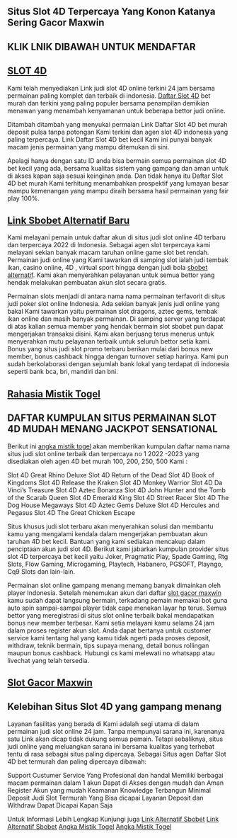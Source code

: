 ## Situs Slot 4D Terpercaya Yang Konon Katanya Sering Gacor Maxwin

## KLIK LNIK DIBAWAH UNTUK MENDAFTAR
## [SLOT 4D](https://lit.link/slot4dgampangmenang)

Kami telah menyediakan Link judi slot 4D online terkini 24 jam bersama permainan paling komplet dan terbaik di indonesia. [Daftar Slot 4D](https://beacons.ai/slot.4d.tergacor) bet murah dan terkini yang paling populer bersama penampilan demikian menawan yang menambah kenyamanan untuk beberapa bettor judi online.

Ditambah ditambah yang menyukai permaian Link Daftar Slot 4D bet murah deposit pulsa tanpa potongan Kami terkini dan agen slot 4D indonesia yang paling terpercaya. Link Daftar Slot 4D bet kecil Kami ini punyai banyak macam jenis permainan yang mampu ditemukan di sini.

Apalagi hanya dengan satu ID anda bisa bermain semua permainan slot 4D bet kecil yang ada, bersama kualitas sistem yang gampang dan aman untuk di akses kapan saja sesuai keinginan anda. Dan tidak hanya itu Daftar Slot 4D bet murah Kami terhitung menambahkan prospektif yang lumayan besar mampu kemenangan yang mampu diraih bersama hasil permainan yang fair play 100%.


## [Link Sbobet Alternatif Baru](https://lit.link/linkalternatifsbobet)


Kami melayani pemain untuk daftar akun di situs judi slot online 4D terbaru dan terpercaya 2022 di Indonesia. Sebagai agen slot terpercaya kami melayani sekian banyak macam taruhan online game slot bet rendah. Permainan judi online yang Kami tawarkan di samping slot ialah judi tembak ikan, casino online, 4D , virtual sport hingga dengan judi bola [sbobet alternatif](https://beacons.ai/link.sbobet.alternatif). Kami akan menyerahkan pelayanan untuk semua bettor yang hendak melakukan pembuatan akun slot secara gratis.

Permainan slots menjadi di antara nama nama permainan terfavorit di situs judi poker slot online Indonesia. Ada sekian banyak jenis judi online yang bakal Kami tawarkan yaitu permainan slot dragons, aztec gems, tembak ikan online dan masih banyak permainan. Di samping server yang terdapat di atas kalian semua member yang hendak bermain slot sbobet pun dapat mengerjakan transaksi disini. Kami akan berjuang terus menerus untuk menyerahkan mutu pelayanan terbaik untuk seluruh bettor setia kami. Bonus yang situs judi slot promo terbaru berikan mulai dari bonus new member, bonus cashback hingga dengan turnover setiap harinya. Kami pun sudah berkolaborasi dengan sejumlah bank lokal yang terdapat di indonesia seperti bank bca, bri, mandiri dan bni.


## [Rahasia Mistik Togel](https://lit.link/mistiktogel)


## DAFTAR KUMPULAN SITUS PERMAINAN SLOT 4D MUDAH MENANG JACKPOT SENSATIONAL
Berikut ini [angka mistik togel](https://beacons.ai/mistik.togel) akan memberikan kumpulan daftar nama nama situs judi slot online terbaik dan terpercaya no 1 2022 -2023 yang disediakan oleh agen 4D bet murah 100, 200, 250, 500 Kami :

Slot 4D Great Rhino Deluxe
Slot 4D Return of the Dead
Slot 4D Book of Kingdoms
Slot 4D Release the Kraken
Slot 4D Monkey Warrior
Slot 4D Da Vinci’s Treasure
Slot 4D Aztec Bonanza
Slot 4D John Hunter and the Tomb of the Scarab Queen
Slot 4D Emerald King
Slot 4D Street Racer
Slot 4D The Dog House Megaways
Slot 4D Aztec Gems Deluxe
Slot 4D Hercules and Pegasus
Slot 4D The Great Chicken Escape

Situs khusus judi slot terbaru akan menyerahkan solusi dan membantu kamu yang mengalami kendala dalam mengerjakan pembuatan akun taruhan 4D bet kecil. Bantuan yang kami sediakan mencakup dalam penciptaan akun judi slot 4D. Berikut kami jabarkan kumpulan provider situs slot 4D terpercaya bet kecil yaitu Joker, Pragmatic Play, Spade Gaming, Rtg Slots, Flow Gaming, Microgaming, Playtech, Habanero, PGSOFT, Playngo, Cq9 Slots dan lain-lain.

Permainan slot online gampang menang memang banyak dimainkan oleh player Indonesia. Setelah menemukan akun dari daftar [slot gacor maxwin](https://beacons.ai/slot.gacor.gampang.maxwin) kamu sudah dapat langsung bermain, terkadang pemain memakai bot guna auto spin sampai-sampai player tidak cape menekan layar hp terus. Semua bettor yang meregistrasi di situs slot online terbaik bakal mendapatkan bonus new member terbesar. Kami setia melayani kamu selama 24 jam dalam proses register akun slot. Anda dapat bertanya untuk customer service kami tentang hal yang kamu tidak ngerti pada proses deposit, withdraw, teknik bermain, tips supaya menang, detail bonus rollingan maupun bonus cashback. Hubungi cs kami melewati no whatsapp atau livechat yang telah tersedia.


## [Slot Gacor Maxwin](https://lit.link/gacormaxwin)


## Kelebihan Situs Slot 4D yang gampang menang
Layanan fasilitas yang berada di Kami adalah segi utama di dalam permainan judi slot online 24 jam. Tanpa mempunyai sarana ini, karenanya satu Link akan dicap tidak dukung semua pemain. Tetapi sebaliknya, situs judi online yang meluangkan sarana ini bersama kualitas yang terhebat tentu di rasa sebagai situs paling dipercaya. Sebagai Situs agen Daftar Slot 4D bet termurah dan paling dipercaya dibawah:

Support Custumer Service Yang Profesional dan handal
Memiliki berbagai macam permainan dalam 1 akun
Dapat di Akses dengan mudah dan Aman
Register Akun yang mudah
Keamanan Knowledge Terbangun
Minimal Deposit Judi Slot Termurah Yang Bisa dicapai
Layanan Deposit dan Withdraw
Dapat Dicapai Kapan Saja

Untuk Informasi Lebih Lengkap Kunjungi juga
[Link Alternatif Sbobet](https://atom.io/themes/link-alternatif-sbobet)
[Link Alternatif Sbobet](https://atom.io/packages/link-alternatif-sbobet)
[Angka Mistik Togel](https://atom.io/themes/mistik-togel)
[Angka Mistik Togel](https://atom.io/packages/mistik-togel)